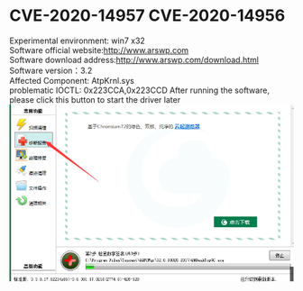 # CVE-2020-14957 CVE-2020-14956
Experimental environment: win7 x32  
Software official website:http://www.arswp.com  
Software download address:http://www.arswp.com/download.html  
Software version：3.2  
Affected Component: AtpKrnl.sys     
problematic IOCTL: 0x223CCA,0x223CCD
After running the software, please click this button to start the driver later  
![](https://github.com/y5s5k5/POC/blob/master/1.png)   
